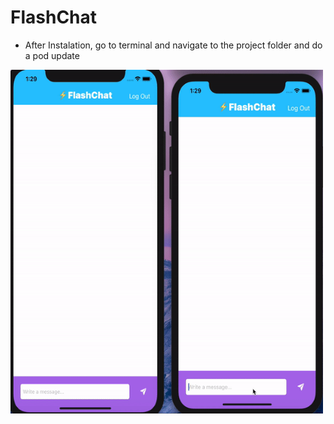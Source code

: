 # FlashChat

- After Instalation, go to terminal and navigate to the project folder and do a pod update 
<img src="appPreview/appPreview.gif" width=500 height=550>
